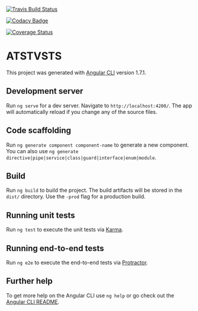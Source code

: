 
[![Travis Build Status](https://travis-ci.org/AT-ST-VSTS/AT-ST-VSTS.svg?branch=qa)](https://travis-ci.org/AT-ST-VSTS/AT-ST-VSTS)

[![Codacy Badge](https://api.codacy.com/project/badge/Grade/3a0a60e6670b416c98d766afaa14f0e1)](https://www.codacy.com/app/CedricCazin/AT-ST-VSTS?utm_source=github.com&amp;utm_medium=referral&amp;utm_content=AT-ST-VSTS/AT-ST-VSTS&amp;utm_campaign=Badge_Grade)

[![Coverage Status](https://coveralls.io/repos/github/AT-ST-VSTS/AT-ST-VSTS/badge.svg?branch=master)](https://coveralls.io/github/AT-ST-VSTS/AT-ST-VSTS?branch=master)


# ATSTVSTS

This project was generated with [Angular CLI](https://github.com/angular/angular-cli) version 1.7.1.

## Development server

Run `ng serve` for a dev server. Navigate to `http://localhost:4200/`. The app will automatically reload if you change any of the source files.

## Code scaffolding

Run `ng generate component component-name` to generate a new component. You can also use `ng generate directive|pipe|service|class|guard|interface|enum|module`.

## Build

Run `ng build` to build the project. The build artifacts will be stored in the `dist/` directory. Use the `-prod` flag for a production build.

## Running unit tests

Run `ng test` to execute the unit tests via [Karma](https://karma-runner.github.io).

## Running end-to-end tests

Run `ng e2e` to execute the end-to-end tests via [Protractor](http://www.protractortest.org/).

## Further help

To get more help on the Angular CLI use `ng help` or go check out the [Angular CLI README](https://github.com/angular/angular-cli/blob/master/README.md).
